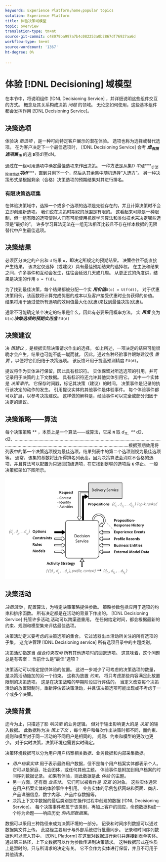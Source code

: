 ```yaml
---
keywords: Experience Platform;home;popular topics
solution: Experience Platform
title: 体验决策域模型
topic: overview
translation-type: tm+mt
source-git-commit: c48079ba997a7b4c082253a0b2867df76927aa6d
workflow-type: tm+mt
source-wordcount: '1367'
ht-degree: 0%

---
```



# 体验 [!DNL Decisioning] 域模型

在本节中，将说明组件 [!DNL Decisioning Service] ，并详细说明这些组件交互的方式。 概念及其关系构成决策 *问题* 的领域。 无论您如何使用，这些基本组件都会发挥作用 [!DNL Decisioning Service]。

## 决策选项

体验决 *策选项* ，是一种可向特定客户展示的潜在体验。 选项也称为选择或替代选项。 在为客户决定下一个最佳选项时， [!DNL Decisioning Service] 会考 ***虑<sub>有限</sub>***选项集***<sub>中</sub>*** 的选 **`D`**&#x200B;项d1至dN。

通过在一组可用选项中确定最佳选项来作出决策。 一种方法是从集D *中逐****<sub>步消除决策选</sub>***项di******，直到只剩下一个，然后从其余集中随机选择“入选方”。 另一种决策形式是根据剩余（合格）决策选项的预期结果对其进行排名。

### 有限决策选项集

在体验决策域中，选择一个或多个选项的选项是先验存在的，并且计算决策时不会立即创建新选项。 我们说在决策时期权的范围是有限的。 这看起来可能是一种限制，但一组有限的选项使得人们有可能使用机器学习算法和类似技术来决定哪些选项是“最好的”。 许多学习算法无法在一组无法相互比较且不存在样本数据的无限替代中产生最佳选项。

## 决策结果

必须区分决定的产出和 `d` 结果 `o`，即决定所规定的预期结果。 决策往往不能直接产生结果。 该决定仅选择（或建议）具有最佳预期结果的选择权。 在主张和结果之间，许多事件和互动会发生，往往会延迟几天或几周。 从更正式的角度讲，结果是决定的作用 `o = f(d)`。

为了找到最佳决策，每个结果都被分配一个实 ***用价值***`U(o) = U(f(d))`。
对于优惠决策用例，该函数将计算完成优惠的成本以及客户接受优惠时业务获得的价值。 结果将用于通过使所有选项的效用值最大化(优惠)来找到最佳决策(优惠)。

通常不可能确定某个决定的结果是什么，因此有必要采用概率方法。 实 ***用值*** 变为 `U(o)`***决策选项的预期实用值*** `EU(d)`

## 决策建议

决 *策建议* ，是根据实际决策请求作出的选择。 如上所述，一项决定的结果可能很晚才会产生，结果也可能不能一蹴而就。 因此，通过各种经验事件跟踪建议很 *重要* ，以便将它们归结于决策选项。 该反馈环用于提高预测精度 `EU(d)`。

提议将作为实体进行保留，因此具有标识符。 实体保留对所选选项的引用，并可记录用于决策的上下文数据。 具有标识符还允许其他实体引用它。 其中一个实体是 *决策事件*。 它保存时间戳，标记其决策（建议）的时间。 决策事件是记录的执行该决定的动作的发生。 引用提议实体的其他事件是体验事件。 每个体验事件都可以扩展，以参考决策建议。 这样做的解释是，经验事件可以完全或部分归因于决定的建议。

## 决策策略——算法

每个决策策略 ** ，本质上是一个算法——或算法，它采 **`N`** 取 *d<sub>11、</sub><sub></sub><sub></sub>**<sub></sub><sub></sub><sub></sub>* d2、d2、........................................................................................................................................................................................................................根据预期效用将列表中的第一个决策选项视为最佳选项，结果列表中的第二个选项则视为最佳选项等。 通常，该集的基数将比所得排名列表高，因为决策算法会消除不合格的选项，并且算法可以配置为只返回顶级选项，在它找到足够的选项后 **`K`** 停止。
一般决策框架如下图所示。

![图1](./images/decisioning-optimization.png)

## 决策活动

*决策活动* ，配置算法，为特定决策策略提供参数。 策略参数包括应用于选项的约束和排序函数。 所有决定都是在活动的背景下作出的。 [!DNL Decisioning Service] 托管许多活动,活动可以跨渠道重用。 在任何给定时间，都会根据最新的约束、规则和模型集来评估最佳选项。

决策活动定义要考虑的决策选项的集合。 它过滤器出本活动所关注的所有选项的子集。 这允许管理 [!DNL Decisioning service] 所有选项目录中的主题类别。

决策活动指定当 *组合约束取消* 所有其他选项时的回退选项。 这意味着，这个问题总是有答案： 当前什么是“最佳”选项？

决策活动可以指定提供体验的位置。 这进一步减少了可考虑的决策选项的数量，是决策活动施加的另一个约束。 这称为放置 *约束*。 将只考虑那些内容满足此放置限制的决策选项。 这是在决策战略的早期阶段进行评估的。 当定义改变每个决策活动的放置限制时，重新评估该决策活动，并且该决策选项可能出现或不考虑于一个或多个决策。

## 决策背景

迄今为止，只描述了影 *响决策* 的业务逻辑。 但对于输出影响更大的是 *决定* 的输入数据。 此数据称为决 *策上下文* ，每个用户和每次作出决策时都不同，而约束、规则和模型对于同一活动的不同用户是相同的。 规则、约束和模型的更改也更少。 对于实时决策，决策环境也需要实时确定。

决策环境数据可以分为用户用户档案相关数据、业务数据和内部采集数据。

- *用户档案实体* 用于表示最终用户数据，但不是每个用户档案实体都表示个人。 它可以是家庭、社会团体，或任何其他主题。 体验事件是附加到用户档案的时间序列数据记录。 如果有体验，则此数据是此 *体验* 的主题。
- 另一方面，还有商 *业实体*。 它们可以被看作是 *交互* 的对象。 这些实体通常在用户档案实体的体验事件中引用。 业务实体的示例包括网站和页面、商店、产品详细信息、数字内容、产品库存数据等。
- 决策上下文中数据的最后类别是在操作过程中创建的数据 [!DNL Decisioning Service]。 每个决策事件都属于该类别，再加上客户的回应，命题数据构成一个称为命题——响应历史 *的内部数据集*。

数据可以采用三种路径来成为决策环境的一部分。 记录和时间序列数据可以通过数据集文件上传。 此路径主要用于与外部系统进行批量同步。 记录和时间序列数据也可以流入其中， [!DNL Platform] 在这里对数据进行索引并连接到表单实体。 通过第三路径，上下文数据可以作为参数传递到决策请求。 这种数据形式在性质上是暂时的，只与所请求的决定有关。 它不会作为实体进行保留，并且不可用于其他请求。

